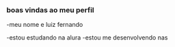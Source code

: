 ### boas vindas ao meu perfil

-meu nome e luiz fernando 

-estou estudando na alura
-estou me desenvolvendo nas 
